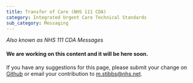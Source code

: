 ```yaml
---
title: Transfer of Care (NHS 111 CDA)
category: Integrated Urgent Care Technical Standards
sub_category: Messaging
---
```


*Also known as NHS 111 CDA Messages*

#### We are working on this content and it will be here soon.

If you have any suggestions for this page, please submit your change on [Github](https://github.com/iuec/iuec-tech-standards) or email your contribution to [m.stibbs@nhs.net](mailto:m.stibbs@nhs.net).